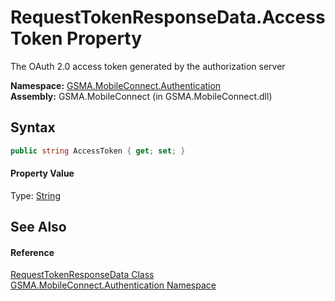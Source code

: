 RequestTokenResponseData.AccessToken Property
=============================================
The OAuth 2.0 access token generated by the authorization server

**Namespace:** [GSMA.MobileConnect.Authentication][1]  
**Assembly:** GSMA.MobileConnect (in GSMA.MobileConnect.dll)

Syntax
------

```csharp
public string AccessToken { get; set; }
```

#### Property Value
Type: [String][2]

See Also
--------

#### Reference
[RequestTokenResponseData Class][3]  
[GSMA.MobileConnect.Authentication Namespace][1]  

[1]: ../README.md
[2]: http://msdn.microsoft.com/en-us/library/s1wwdcbf
[3]: README.md
[4]: ../../_icons/Help.png